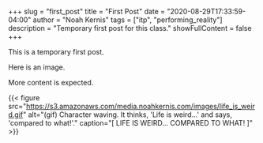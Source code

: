 +++
slug = "first_post"
title = "First Post"
date = "2020-08-29T17:33:59-04:00"
author = "Noah Kernis"
tags = ["itp", "performing_reality"]
description = "Temporary first post for this class."
showFullContent = false
+++

This is a temporary first post. 

Here is an image. 

More content is expected.

{{< figure src="https://s3.amazonaws.com/media.noahkernis.com/images/life_is_weird.gif" alt="(gif) Character waving. It thinks, 'Life is weird...' and says, 'compared to what!'." caption="[ LIFE IS WEIRD... COMPARED TO WHAT! ]" >}}
